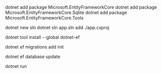 dotnet add package Microsoft.EntityFrameworkCore
dotnet add package Microsoft.EntityFrameworkCore.Sqlite
dotnet add package Microsoft.EntityFrameworkCore.Tools

dotnet new sln
dotnet sln app.sln add ./app.csproj

dotnet tool install --global dotnet-ef

dotnet ef migrations add init

dotnet ef database update

dotnet run